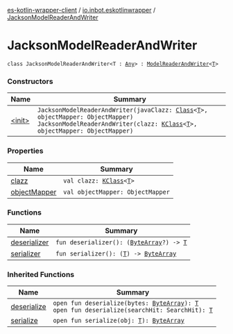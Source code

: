 [es-kotlin-wrapper-client](../../index.md) / [io.inbot.eskotlinwrapper](../index.md) / [JacksonModelReaderAndWriter](./index.md)

# JacksonModelReaderAndWriter

`class JacksonModelReaderAndWriter<T : `[`Any`](https://kotlinlang.org/api/latest/jvm/stdlib/kotlin/-any/index.html)`> : `[`ModelReaderAndWriter`](../-model-reader-and-writer/index.md)`<`[`T`](index.md#T)`>`

### Constructors

| Name | Summary |
|---|---|
| [&lt;init&gt;](-init-.md) | `JacksonModelReaderAndWriter(javaClazz: `[`Class`](https://docs.oracle.com/javase/8/docs/api/java/lang/Class.html)`<`[`T`](index.md#T)`>, objectMapper: ObjectMapper)`<br>`JacksonModelReaderAndWriter(clazz: `[`KClass`](https://kotlinlang.org/api/latest/jvm/stdlib/kotlin.reflect/-k-class/index.html)`<`[`T`](index.md#T)`>, objectMapper: ObjectMapper)` |

### Properties

| Name | Summary |
|---|---|
| [clazz](clazz.md) | `val clazz: `[`KClass`](https://kotlinlang.org/api/latest/jvm/stdlib/kotlin.reflect/-k-class/index.html)`<`[`T`](index.md#T)`>` |
| [objectMapper](object-mapper.md) | `val objectMapper: ObjectMapper` |

### Functions

| Name | Summary |
|---|---|
| [deserializer](deserializer.md) | `fun deserializer(): (`[`ByteArray`](https://kotlinlang.org/api/latest/jvm/stdlib/kotlin/-byte-array/index.html)`?) -> `[`T`](index.md#T) |
| [serializer](serializer.md) | `fun serializer(): (`[`T`](index.md#T)`) -> `[`ByteArray`](https://kotlinlang.org/api/latest/jvm/stdlib/kotlin/-byte-array/index.html) |

### Inherited Functions

| Name | Summary |
|---|---|
| [deserialize](../-model-reader-and-writer/deserialize.md) | `open fun deserialize(bytes: `[`ByteArray`](https://kotlinlang.org/api/latest/jvm/stdlib/kotlin/-byte-array/index.html)`): `[`T`](../-model-reader-and-writer/index.md#T)<br>`open fun deserialize(searchHit: SearchHit): `[`T`](../-model-reader-and-writer/index.md#T) |
| [serialize](../-model-reader-and-writer/serialize.md) | `open fun serialize(obj: `[`T`](../-model-reader-and-writer/index.md#T)`): `[`ByteArray`](https://kotlinlang.org/api/latest/jvm/stdlib/kotlin/-byte-array/index.html) |
